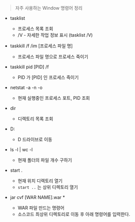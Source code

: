 
> 자주 사용하는 Window 명령어 정리

- tasklist
  - 프로세스 목록 조회
  - /V - 자세한 작업 정보 표시 (tasklist /V)

- taskkill /f /im [프로세스 파일 명]
  - 프로세스 파일 명으로 프로세스 죽이기

- taskkill pid [PID] /f
  - PID 가 [PID] 인 프로세스 죽이기

- netstat -a -n -o
  - 현재 실행중인 프로세스 포트, PID 조회

- dir
  - 디렉토리 목록 조회

- D:
  - D 드라이브로 이동

- ls -l | wc -l
  - 현재 폴더의 파일 개수 구하기

- start .
  - 현재 위치 디렉토리 열기
  - ```start ..``` 는 상위 디렉토리 열기

- jar cvf [WAR NAME].war *
  - WAR 파일 만드는 명령어 
  - 소스코드 최상위 디렉토리로 이동 후 아래 명령어를 입력한다.
